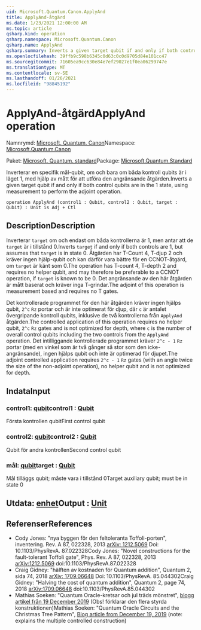 ```yaml
---
uid: Microsoft.Quantum.Canon.ApplyAnd
title: ApplyAnd-åtgärd
ms.date: 1/23/2021 12:00:00 AM
ms.topic: article
qsharp.kind: operation
qsharp.namespace: Microsoft.Quantum.Canon
qsharp.name: ApplyAnd
qsharp.summary: Inverts a given target qubit if and only if both control qubits are in the 1 state, using measurement to perform the adjoint operation.
ms.openlocfilehash: 39ffb9c598b6345c0d63c0c0d9705d84e101cc47
ms.sourcegitcommit: 71605ea9cc630e84e7ef29027e1f0ea06299747e
ms.translationtype: MT
ms.contentlocale: sv-SE
ms.lasthandoff: 01/26/2021
ms.locfileid: "98845192"
---
```

# <a name="applyand-operation"></a><span data-ttu-id="a415a-102">ApplyAnd-åtgärd</span><span class="sxs-lookup"><span data-stu-id="a415a-102">ApplyAnd operation</span></span>

<span data-ttu-id="a415a-103">Namnrymd: [Microsoft. Quantum. Canon](xref:Microsoft.Quantum.Canon)</span><span class="sxs-lookup"><span data-stu-id="a415a-103">Namespace: [Microsoft.Quantum.Canon](xref:Microsoft.Quantum.Canon)</span></span>

<span data-ttu-id="a415a-104">Paket: [Microsoft. Quantum. standard](https://nuget.org/packages/Microsoft.Quantum.Standard)</span><span class="sxs-lookup"><span data-stu-id="a415a-104">Package: [Microsoft.Quantum.Standard](https://nuget.org/packages/Microsoft.Quantum.Standard)</span></span>


<span data-ttu-id="a415a-105">Inverterar en specifik mål-qubit, om och bara om båda kontroll qubits är i läget 1, med hjälp av mått för att utföra den angränsande åtgärden.</span><span class="sxs-lookup"><span data-stu-id="a415a-105">Inverts a given target qubit if and only if both control qubits are in the 1 state, using measurement to perform the adjoint operation.</span></span>

```qsharp
operation ApplyAnd (control1 : Qubit, control2 : Qubit, target : Qubit) : Unit is Adj + Ctl
```


## <a name="description"></a><span data-ttu-id="a415a-106">Description</span><span class="sxs-lookup"><span data-stu-id="a415a-106">Description</span></span>

<span data-ttu-id="a415a-107">Inverterar `target` om och endast om båda kontrollerna är 1, men antar att de `target` är i tillstånd 0.</span><span class="sxs-lookup"><span data-stu-id="a415a-107">Inverts `target` if and only if both controls are 1, but assumes that `target` is in state 0.</span></span>  <span data-ttu-id="a415a-108">Åtgärden har T-Count 4, T-djup 2 och kräver ingen hjälp-qubit och kan därför vara bättre för en CCNOT-åtgärd, om `target` är känt som 0.</span><span class="sxs-lookup"><span data-stu-id="a415a-108">The operation has T-count 4, T-depth 2 and requires no helper qubit, and may therefore be preferable to a CCNOT operation, if `target` is known to be 0.</span></span>  <span data-ttu-id="a415a-109">Det angränsande av den här åtgärden är mått baserat och kräver inga T-grindar.</span><span class="sxs-lookup"><span data-stu-id="a415a-109">The adjoint of this operation is measurement based and requires no T gates.</span></span>

<span data-ttu-id="a415a-110">Det kontrollerade programmet för den här åtgärden kräver ingen hjälps qubit, `2^c` `Rz` portar och är inte optimerat för djup, där `c` är antalet övergripande kontroll qubits, inklusive de två kontrollerna från `ApplyAnd` åtgärden.</span><span class="sxs-lookup"><span data-stu-id="a415a-110">The controlled application of this operation requires no helper qubit, `2^c` `Rz` gates and is not optimized for depth, where `c` is the number of overall control qubits including the two controls from the `ApplyAnd` operation.</span></span>  <span data-ttu-id="a415a-111">Det intilliggande kontrollerade programmet kräver `2^c - 1` `Rz` portar (med en vinkel som är två gånger så stor som den icke-angränsande), ingen hjälps qubit och inte är optimerad för djupet.</span><span class="sxs-lookup"><span data-stu-id="a415a-111">The adjoint controlled application requires `2^c - 1` `Rz` gates (with an angle twice the size of the non-adjoint operation), no helper qubit and is not optimized for depth.</span></span>

## <a name="input"></a><span data-ttu-id="a415a-112">Indata</span><span class="sxs-lookup"><span data-stu-id="a415a-112">Input</span></span>

### <a name="control1--qubit"></a><span data-ttu-id="a415a-113">control1: [qubit](xref:microsoft.quantum.lang-ref.qubit)</span><span class="sxs-lookup"><span data-stu-id="a415a-113">control1 : [Qubit](xref:microsoft.quantum.lang-ref.qubit)</span></span>

<span data-ttu-id="a415a-114">Första kontrollen qubit</span><span class="sxs-lookup"><span data-stu-id="a415a-114">First control qubit</span></span>


### <a name="control2--qubit"></a><span data-ttu-id="a415a-115">control2: [qubit](xref:microsoft.quantum.lang-ref.qubit)</span><span class="sxs-lookup"><span data-stu-id="a415a-115">control2 : [Qubit](xref:microsoft.quantum.lang-ref.qubit)</span></span>

<span data-ttu-id="a415a-116">Qubit för andra kontrollen</span><span class="sxs-lookup"><span data-stu-id="a415a-116">Second control qubit</span></span>


### <a name="target--qubit"></a><span data-ttu-id="a415a-117">mål: [qubit](xref:microsoft.quantum.lang-ref.qubit)</span><span class="sxs-lookup"><span data-stu-id="a415a-117">target : [Qubit](xref:microsoft.quantum.lang-ref.qubit)</span></span>

<span data-ttu-id="a415a-118">Mål tilläggs qubit; måste vara i tillstånd 0</span><span class="sxs-lookup"><span data-stu-id="a415a-118">Target auxiliary qubit; must be in state 0</span></span>



## <a name="output--unit"></a><span data-ttu-id="a415a-119">Utdata: [enhet](xref:microsoft.quantum.lang-ref.unit)</span><span class="sxs-lookup"><span data-stu-id="a415a-119">Output : [Unit](xref:microsoft.quantum.lang-ref.unit)</span></span>



## <a name="references"></a><span data-ttu-id="a415a-120">Referenser</span><span class="sxs-lookup"><span data-stu-id="a415a-120">References</span></span>

- <span data-ttu-id="a415a-121">Cody Jones: "nya byggen för den feltoleranta Toffoli-porten", inventering. Rev. A 87, 022328, 2013 [arXiv: 1212.5069](https://arxiv.org/abs/1212.5069) Doi: 10.1103/PhysRevA. 87.022328</span><span class="sxs-lookup"><span data-stu-id="a415a-121">Cody Jones: "Novel constructions for the fault-tolerant Toffoli gate", Phys. Rev. A 87, 022328, 2013 [arXiv:1212.5069](https://arxiv.org/abs/1212.5069) doi:10.1103/PhysRevA.87.022328</span></span>
- <span data-ttu-id="a415a-122">Craig Gidney: "hälften av kostnaden för Quantum addition", Quantum 2, sida 74, 2018 [arXiv: 1709.06648](https://arxiv.org/abs/1709.06648) Doi: 10.1103/PhysRevA. 85.044302</span><span class="sxs-lookup"><span data-stu-id="a415a-122">Craig Gidney: "Halving the cost of quantum addition", Quantum 2, page 74, 2018 [arXiv:1709.06648](https://arxiv.org/abs/1709.06648) doi:10.1103/PhysRevA.85.044302</span></span>
- <span data-ttu-id="a415a-123">Mathias Soeken: "Quantum Oracle-kretsar och jul träds mönstret", [blogg artikel från 19 December 2019](https://msoeken.github.io/blog_qac.html) (Obs! förklarar den flera styrda konstruktionen)</span><span class="sxs-lookup"><span data-stu-id="a415a-123">Mathias Soeken: "Quantum Oracle Circuits and the Christmas Tree Pattern", [Blog article from December 19, 2019](https://msoeken.github.io/blog_qac.html) (note: explains the multiple controlled construction)</span></span>